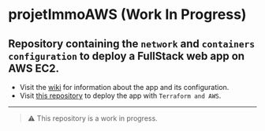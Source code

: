 # projetImmoAWS (Work In Progress)

## Repository containing the `network` and `containers` `configuration` to **deploy a FullStack web app on AWS EC2**.

- Visit the [wiki](https://github.com/ManasseTegGbegnohou/projetImmo-AWS-services/wiki) for information about the app and its configuration.
- Visit [this repository](https://github.com/ManasseTegGbegnohou/projetImmo-AWS-IaC.git) to deploy the app with `Terraform and AWS`.
---
> ⚠️ This repository is a work in progress.
